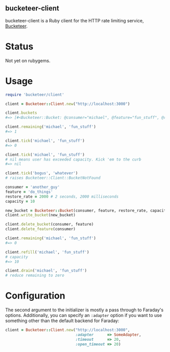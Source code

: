 bucketeer-client
----------------

bucketeer-client is a Ruby client for the HTTP rate limiting service,
[Bucketeer](github.com/michaelxavier/Bucketeer). 

Status
======
Not yet on rubygems.

Usage
=====

```ruby
require 'bucketeer/client'

client = Bucketeer::Client.new("http://localhost:3000")

client.buckets
#=> [#<Bucketeer::Bucket: @consumer="michael", @feature="fun_stuff", @restore_rate=10000, @capacity=10>]

client.remaining('michael', 'fun_stuff')
#=> 1

client.tick('michael', 'fun_stuff')
#=> 0

client.tick('michael', 'fun_stuff')
# nil means user has exceeded capacity. Kick 'em to the curb
#=> nil

client.tick('bogus', 'whatever')
# raises Bucketeer::Client::BucketNotFound

consumer = 'another_guy'
feature = 'do_things'
restore_rate = 2000 # 2 seconds, 2000 milliseconds
capacity = 10

new_bucket = Bucketeer::Bucket(consumer, feature, restore_rate, capacity)
client.write_bucket(new_bucket)

client.delete_bucket(consumer, feature)
client.delete_feature(consumer)

client.remaining('michael', 'fun_stuff')
#=> 0

client.refill('michael', 'fun_stuff')
# capacity
#=> 10

client.drain('michael', 'fun_stuff')
# reduce remaining to zero

```
Configuration
=============
The second argument to the initializer is mostly a pass through to Faraday's
options. Additionally, you can specify an `:adapter` option if you want to use
something other than the default backend for Faraday:

```ruby
client = Bucketeer::Client.new("http://localhost:3000",
                               :adapter      => SomeAdapter,
                               :timeout      => 20,
                               :open_timeout => 20)
```
